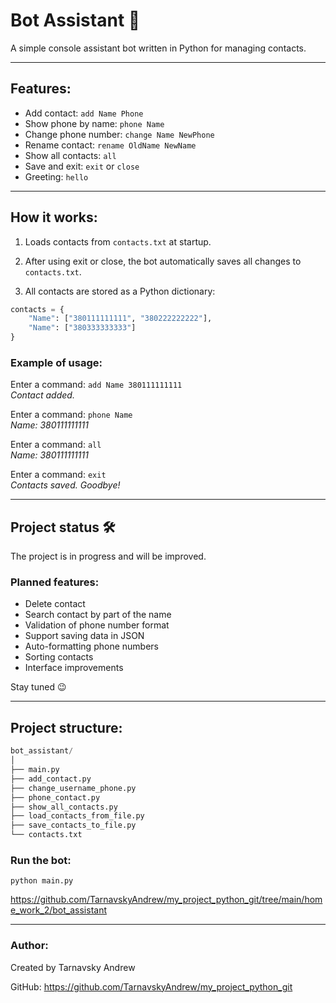 
# Bot Assistant 🤖

A simple console assistant bot written in Python for managing contacts.

---

## Features:

- Add contact: `add Name Phone`
- Show phone by name: `phone Name`
- Change phone number: `change Name NewPhone`
- Rename contact: `rename OldName NewName`
- Show all contacts: `all`
- Save and exit: `exit`  or  `close`
- Greeting: `hello`

---

## How it works:

1. Loads contacts from `contacts.txt` at startup.

2. After using exit or close, the bot automatically saves all changes to `contacts.txt`.

3. All contacts are stored as a Python dictionary:

```python
contacts = {
    "Name": ["380111111111", "380222222222"],
    "Name": ["380333333333"]
}

```


### Example of usage:

Enter a command:  `add Name 380111111111`    
*Contact added.*

Enter a command:  `phone Name`    
*Name: 380111111111*

Enter a command:  `all`    
*Name: 380111111111*

Enter a command:  `exit`    
*Contacts saved. Goodbye!*


---


## Project status 🛠️

The project is in progress and will be improved.

### Planned features:
- Delete contact
- Search contact by part of the name
- Validation of phone number format
- Support saving data in JSON
- Auto-formatting phone numbers
- Sorting contacts
- Interface improvements

Stay tuned 😉

---

## Project structure:

```python
bot_assistant/
│
├── main.py
├── add_contact.py
├── change_username_phone.py
├── phone_contact.py
├── show_all_contacts.py
├── load_contacts_from_file.py
├── save_contacts_to_file.py
└── contacts.txt
```


### Run the bot:

`python main.py`  

https://github.com/TarnavskyAndrew/my_project_python_git/tree/main/home_work_2/bot_assistant


---


### Author:

Created by Tarnavsky Andrew

GitHub: https://github.com/TarnavskyAndrew/my_project_python_git